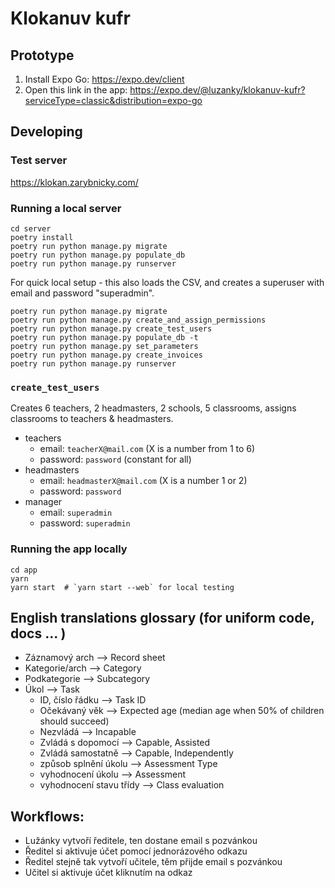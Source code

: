# Klokanuv kufr

## Prototype
1. Install Expo Go: <https://expo.dev/client>
2. Open this link in the app: <https://expo.dev/@luzanky/klokanuv-kufr?serviceType=classic&distribution=expo-go>

## Developing

### Test server
<https://klokan.zarybnicky.com/>

### Running a local server
```
cd server
poetry install
poetry run python manage.py migrate
poetry run python manage.py populate_db
poetry run python manage.py runserver
```

For quick local setup - this also loads the CSV, and creates a superuser with
email and password "superadmin".

```
poetry run python manage.py migrate
poetry run python manage.py create_and_assign_permissions
poetry run python manage.py create_test_users
poetry run python manage.py populate_db -t
poetry run python manage.py set_parameters
poetry run python manage.py create_invoices
poetry run python manage.py runserver
```

### `create_test_users`
Creates 6 teachers, 2 headmasters, 2 schools, 5 classrooms, assigns classrooms
to teachers & headmasters.

- teachers
  - email: `teacherX@mail.com` (X is a number from 1 to 6)
  - password: `password` (constant for all)
- headmasters
  - email: `headmasterX@mail.com` (X is a number 1 or 2)
  - password: `password`
- manager
  - email: `superadmin`
  - password: `superadmin`

### Running the app locally
```
cd app
yarn
yarn start  # `yarn start --web` for local testing
```

## English translations glossary (for uniform code, docs ... )
- Záznamový arch --> Record sheet
- Kategorie/arch --> Category
- Podkategorie --> Subcategory
- Úkol --> Task
  - ID, číslo řádku --> Task ID
  - Očekávaný věk --> Expected age (median age when 50% of children should succeed)
  - Nezvládá --> Incapable
  - Zvládá s dopomocí --> Capable, Assisted
  - Zvládá samostatně --> Capable, Independently
  - způsob splnění úkolu --> Assessment Type
  - vyhodnocení úkolu --> Assessment
  - vyhodnocení stavu třídy --> Class evaluation

## Workflows:
- Lužánky vytvoří ředitele, ten dostane email s pozvánkou
- Ředitel si aktivuje účet pomocí jednorázového odkazu
- Ředitel stejně tak vytvoří učitele, těm přijde email s pozvánkou
- Učitel si aktivuje účet kliknutím na odkaz
